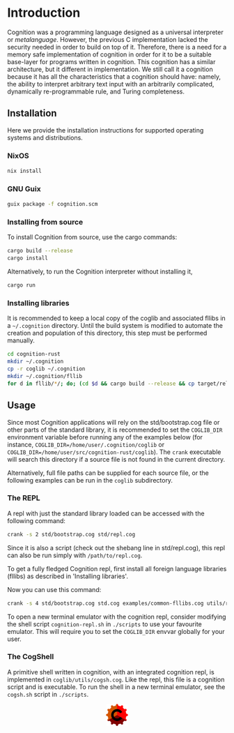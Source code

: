 # Introduction
Cognition was a programming language designed as a universal interpreter or _metalanguage_. However,
the previous C implementation lacked the security needed in order to build on top of it. Therefore,
there is a need for a memory safe implementation of cognition in order for it to be a suitable base-layer
for programs written in cognition. This cognition has a similar architecture, but it different in implementation.
We still call it a cognition because it has all the characteristics that a cognition should have: namely,
the ability to interpret arbitrary text input with an arbitrarily complicated, dynamically re-programmable rule,
and Turing completeness.

## Installation
Here we provide the installation instructions for supported operating systems and distributions.
### NixOS
```sh
nix install
```
### GNU Guix
``` sh
guix package -f cognition.scm
```
### Installing from source
To install Cognition from source, use the cargo commands:

```sh
cargo build --release
cargo install
```
Alternatively, to run the Cognition interpreter without installing it,

```sh
cargo run
```

### Installing libraries
It is recommended to keep a local copy of the coglib and associated fllibs in a ```~/.cognition``` directory.
Until the build system is modified to automate the creation and population of this directory, this step must be performed manually.

```sh
cd cognition-rust
mkdir ~/.cognition
cp -r coglib ~/.cognition
mkdir ~/.cognition/fllib
for d in fllib/*/; do; (cd $d && cargo build --release && cp target/release/*.so ~/.cognition/fllib); done
```

## Usage
Since most Cognition applications will rely on the std/bootstrap.cog file or other parts of the standard library,
it is recommended to set the ```COGLIB_DIR``` environment variable before running any of the examples below
(for instance, ```COGLIB_DIR=/home/user/.cognition/coglib``` or ```COGLIB_DIR=/home/user/src/cognition-rust/coglib```).
The ```crank``` executable will search this directory if a source file is not found in the current directory.

Alternatively, full file paths can be supplied for each source file, or the following examples can be run in the
```coglib``` subdirectory.

### The REPL
A repl with just the standard library loaded can be accessed with the following command:

```sh
crank -s 2 std/bootstrap.cog std/repl.cog
```

Since it is also a script (check out the shebang line in std/repl.cog), this repl can also be run simply with ```/path/to/repl.cog```.

To get a fully fledged Cognition repl, first install all foreign language libraries (fllibs) as described in 'Installing libraries'.

Now you can use this command:

```sh
crank -s 4 std/bootstrap.cog std.cog examples/common-fllibs.cog utils/repl.cog
```

To open a new terminal emulator with the cognition repl, consider modifying the shell script ```cognition-repl.sh``` in ```./scripts``` to use your favourite emulator.
This will require you to set the ```COGLIB_DIR``` envvar globally for your user.

### The CogShell
A primitive shell written in cognition, with an integrated cognition repl, is implemented in ```coglib/utils/cogsh.cog```.
Like the repl, this file is a cognition script and is executable. To run the shell in a new terminal emulator, see the ```cogsh.sh``` script in ```./scripts```.

<div align="center"><img src="assets/images/logos/cog.png" width="50" height="50"></div>
